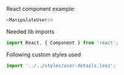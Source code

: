 React component example:

```js
<ManipulateUser/>  
```

Needed lib imports

```jsx static
import React, { Component } from 'react';
```

Following custom styles used

```jsx static
import '../../styles/user-details.less';
```
